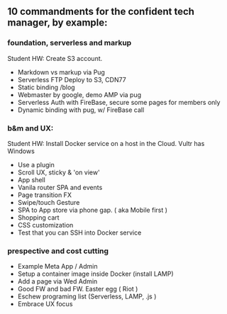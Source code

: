 
## 10 commandments for the confident tech manager, by example:

### foundation, serverless and markup
Student HW: Create S3 account.
- Markdown vs markup via Pug
- Serverless FTP Deploy to S3, CDN77
- Static binding /blog
- Webmaster by google, demo AMP via pug
- Serverless Auth with FireBase, secure some pages for members only
- Dynamic binding with pug, w/ FireBase call

### b&m and UX:
Student HW: Install Docker service on a host in the Cloud. Vultr has Windows
- Use a plugin
- Scroll UX, sticky & 'on view'
- App shell
- Vanila router SPA and events
- Page transition FX
- Swipe/touch Gesture
- SPA to App store via phone gap. ( aka Mobile first )
- Shopping cart
- CSS customization
- Test that you can SSH into Docker service

### prespective and cost cutting
- Example Meta App / Admin
- Setup a container image inside Docker (install LAMP)
- Add a page via Wed Admin
- Good FW and bad FW. Easter egg ( Riot )
- Eschew programing list (Serverless, LAMP, .js )
- Embrace UX focus